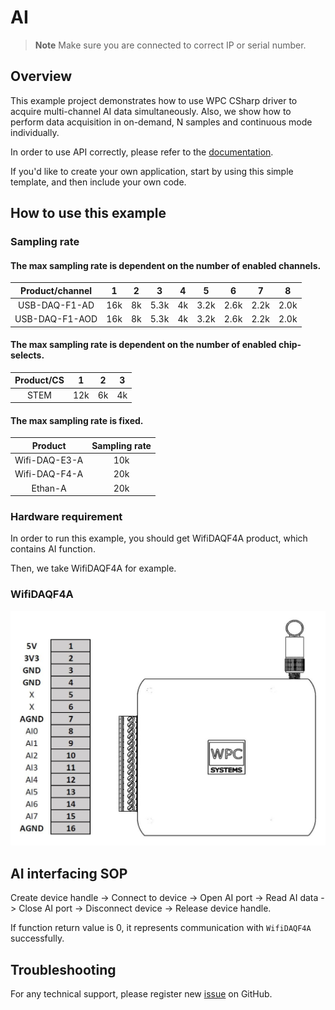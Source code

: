 # AI
> **Note**
> Make sure you are connected to correct IP or serial number.

## Overview

This example project demonstrates how to use WPC CSharp driver to acquire multi-channel AI data simultaneously.
Also, we show how to perform data acquisition in on-demand, N samples and continuous mode individually.

In order to use API correctly, please refer to the [documentation](https://wpc-systems-ltd.github.io/WPC_CSharp_driver_release/).

If you'd like to create your own application, start by using this simple template, and then include your own code.

## How to use this example

### Sampling rate

#### The max sampling rate is dependent on the number of enabled channels.

| Product/channel | 1   | 2   | 3   | 4   | 5   | 6   | 7   | 8   |
|:---------------:|:---:|:---:|:---:|:---:|:---:|:---:|:---:|:---:|
| USB-DAQ-F1-AD   | 16k | 8k  | 5.3k| 4k  | 3.2k| 2.6k| 2.2k| 2.0k|
| USB-DAQ-F1-AOD  | 16k | 8k  | 5.3k| 4k  | 3.2k| 2.6k| 2.2k| 2.0k|

#### The max sampling rate is dependent on the number of enabled chip-selects.

| Product/CS  | 1  | 2  |3   |
|:-----------:|:--:|:--:|:--:|
| STEM        |12k |6k  |4k  |

#### The max sampling rate is fixed.

| Product       |Sampling rate|
|:-------------:|:-----------:|
| Wifi-DAQ-E3-A | 10k         |
| Wifi-DAQ-F4-A | 20k         |
| Ethan-A       | 20k         |

### Hardware requirement

In order to run this example, you should get WifiDAQF4A product, which contains AI function.

Then, we take WifiDAQF4A for example.

### WifiDAQF4A

<img src="https://github.com/WPC-Systems-Ltd/WPC_CSharp_driver_release/blob/main/Reference/Pinouts/pinout-WifiDAQF4A.JPG" alt="drawing" width="600"/>

## AI interfacing SOP

Create device handle -> Connect to device -> Open AI port -> Read AI data -> Close AI port -> Disconnect device -> Release device handle.

If function return value is 0, it represents communication with `WifiDAQF4A` successfully.

## Troubleshooting

For any technical support, please register new [issue](https://github.com/WPC-Systems-Ltd/WPC_CSharp_driver_release/issues) on GitHub.